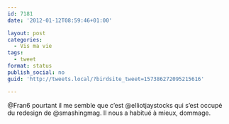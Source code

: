 ```yaml
---
id: 7181
date: '2012-01-12T08:59:46+01:00'

layout: post
categories:
  - Vis ma vie
tags:
  - tweet
format: status
publish_social: no
guid: 'http://tweets.local/?birdsite_tweet=157386272095215616'

---
```


@Fran6 pourtant il me semble que c’est @elliotjaystocks qui s’est occupé du redesign de @smashingmag. Il nous a habitué à mieux, dommage.